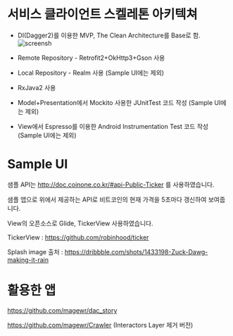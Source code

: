 # 서비스 클라이언트 스켈레톤 아키텍쳐

- DI(Dagger2)를 이용한 MVP, The Clean Architecture를 Base로 함.
![screensh](https://images.contentful.com/emmiduwd41v7/6HuRyfP1Vm4UEIiIEIeMwS/5f66cdc5c4a5af60f24920548babace1/clean-android-architecture2.jpg)

- Remote Repository - Retrofit2+OkHttp3+Gson 사용

- Local Repository - Realm 사용 (Sample UI에는 제외)

- RxJava2 사용

- Model+Presentation에서 Mockito 사용한 JUnitTest 코드 작성 (Sample UI에는 제외)

- View에서 Espresso를 이용한 Android Instrumentation Test 코드 작성 (Sample UI에는 제외)




# Sample UI

샘플 API는 http://doc.coinone.co.kr/#api-Public-Ticker 를 사용하였습니다.

샘플 앱으로 위에서 제공하는 API로 비트코인의 현재 가격을 5초마다 갱신하여 보여줍니다.

View의 오픈소스로 Glide, TickerView 사용하였습니다.

TickerView : https://github.com/robinhood/ticker

Splash image 출처 : https://dribbble.com/shots/1433198-Zuck-Dawg-making-it-rain


# 활용한 앱

https://github.com/magewr/dac_story

https://github.com/magewr/Crawler (Interactors Layer 제거 버전)
